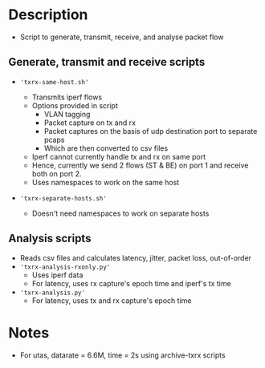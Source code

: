 # Description
- Script to generate, transmit, receive, and analyse packet flow 

## Generate, transmit and receive scripts
- `'txrx-same-host.sh'`
  - Transmits iperf flows
  - Options provided in script
    - VLAN tagging
    - Packet capture on tx and rx
    - Packet captures on the basis of udp destination port to separate pcaps
    - Which are then converted to csv files
  - Iperf cannot currently handle tx and rx on same port
  - Hence, currently we send 2 flows (ST & BE) on port 1 and receive both on port 2.
  - Uses namespaces to work on the same host

- `'txrx-separate-hosts.sh'`
  - Doesn't need namespaces to work on separate hosts

## Analysis scripts
- Reads csv files and calculates latency, jitter, packet loss, out-of-order
- `'txrx-analysis-rxonly.py'`
  - Uses iperf data
  - For latency, uses rx capture's epoch time and iperf's tx time 
- `'txrx-analysis.py'`
  - For latency, uses tx and rx capture's epoch time

# Notes
- For utas, datarate = 6.6M, time = 2s using archive-txrx scripts
